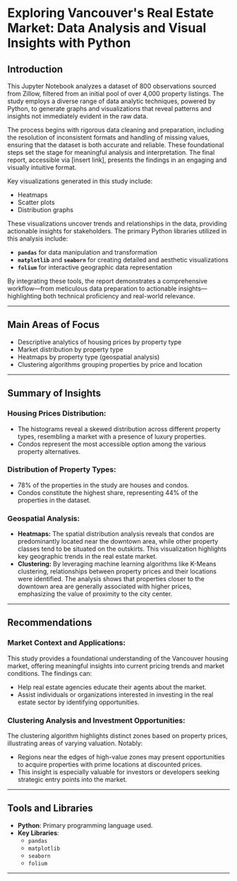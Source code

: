 # Exploring Vancouver's Real Estate Market: Data Analysis and Visual Insights with Python

## Introduction
This Jupyter Notebook analyzes a dataset of 800 observations sourced from Zillow, filtered from an initial pool of over 4,000 property listings. The study employs a diverse range of data analytic techniques, powered by Python, to generate graphs and visualizations that reveal patterns and insights not immediately evident in the raw data.

The process begins with rigorous data cleaning and preparation, including the resolution of inconsistent formats and handling of missing values, ensuring that the dataset is both accurate and reliable. These foundational steps set the stage for meaningful analysis and interpretation. The final report, accessible via [insert link], presents the findings in an engaging and visually intuitive format.

Key visualizations generated in this study include:
- Heatmaps
- Scatter plots
- Distribution graphs

These visualizations uncover trends and relationships in the data, providing actionable insights for stakeholders. The primary Python libraries utilized in this analysis include:
- **`pandas`** for data manipulation and transformation
- **`matplotlib`** and **`seaborn`** for creating detailed and aesthetic visualizations
- **`folium`** for interactive geographic data representation

By integrating these tools, the report demonstrates a comprehensive workflow—from meticulous data preparation to actionable insights—highlighting both technical proficiency and real-world relevance.

---

## Main Areas of Focus
- Descriptive analytics of housing prices by property type
- Market distribution by property type
- Heatmaps by property type (geospatial analysis)
- Clustering algorithms grouping properties by price and location

---

## Summary of Insights

### Housing Prices Distribution:
- The histograms reveal a skewed distribution across different property types, resembling a market with a presence of luxury properties.
- Condos represent the most accessible option among the various property alternatives.

### Distribution of Property Types:
- 78% of the properties in the study are houses and condos.
- Condos constitute the highest share, representing 44% of the properties in the dataset.

### Geospatial Analysis:
- **Heatmaps:** The spatial distribution analysis reveals that condos are predominantly located near the downtown area, while other property classes tend to be situated on the outskirts. This visualization highlights key geographic trends in the real estate market.
- **Clustering:** By leveraging machine learning algorithms like K-Means clustering, relationships between property prices and their locations were identified. The analysis shows that properties closer to the downtown area are generally associated with higher prices, emphasizing the value of proximity to the city center.

---

## Recommendations

### Market Context and Applications:
This study provides a foundational understanding of the Vancouver housing market, offering meaningful insights into current pricing trends and market conditions. The findings can:
- Help real estate agencies educate their agents about the market.
- Assist individuals or organizations interested in investing in the real estate sector by identifying opportunities.

### Clustering Analysis and Investment Opportunities:
The clustering algorithm highlights distinct zones based on property prices, illustrating areas of varying valuation. Notably:
- Regions near the edges of high-value zones may present opportunities to acquire properties with prime locations at discounted prices.
- This insight is especially valuable for investors or developers seeking strategic entry points into the market.

---

## Tools and Libraries
- **Python**: Primary programming language used.
- **Key Libraries**:
  - `pandas`
  - `matplotlib`
  - `seaborn`
  - `folium`

---

